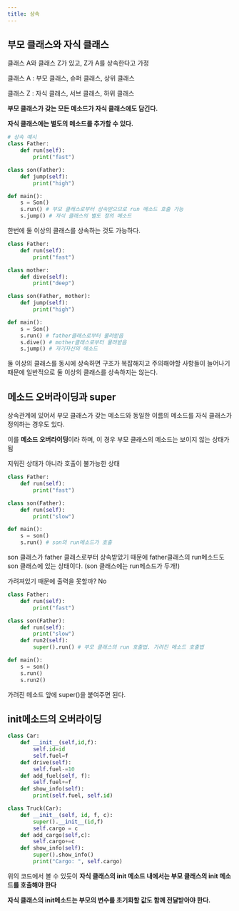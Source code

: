 ```yaml
---
title: 상속
---
```


## 부모 클래스와 자식 클래스

클래스 A와 클래스 Z가 있고, Z가 A를 상속한다고 가정

클래스 A : 부모 클래스, 슈퍼 클래스, 상위 클래스

클래스 Z : 자식 클래스, 서브 클래스, 하위 클래스

**부모 클래스가 갖는 모든 메소드가 자식 클래스에도 담긴다.**

**자식 클래스에는 별도의 메소드를 추가할 수 있다.**

```python
# 상속 예시
class Father:
    def run(self):
        print("fast")

class son(Father):
    def jump(self):
        print("high")

def main():
    s = Son()
    s.run() # 부모 클래스로부터 상속받으므로 run 메소드 호출 가능
    s.jump() # 자식 클래스의 별도 정의 메소드

```

한번에 둘 이상의 클래스를 상속하는 것도 가능하다.

```python
class Father:
    def run(self):
        print("fast")

class mother:
    def dive(self):
        print("deep")

class son(Father, mother):
    def jump(self):
        print("high")

def main():
    s = Son()
    s.run() # father클래스로부터 물려받음
    s.dive() # mother클래스로부터 물려받음
    s.jump() # 자기자신의 메소드

```

둘 이상의 클래스를 동시에 상속하면 구조가 복잡해지고 주의해야할 사항들이 늘어나기 때문에 일반적으로 둘 이상의 클래스를 상속하지는 않는다.

## 메소드 오버라이딩과 super

상속관계에 있어서 부모 클래스가 갖는 메소드와 동일한 이름의 메소드를 자식 클래스가 정의하는 경우도 있다.

이를 **메소드 오버라이딩**이라 하며, 이 경우 부모 클래스의 메소드는 보이지 않는 상태가 됨

지워진 상태가 아니라 호출이 불가능한 상태

```python
class Father:
    def run(self):
        print("fast")

class son(Father):
    def run(self):
        print("slow")

def main():
    s = son()
    s.run() # son의 run메소드가 호출
```

son 클래스가 father 클래스로부터 상속받았기 때문에 father클래스의 run메소드도 son 클래스에 있는 상태이다. (son 클래스에는 run메소드가 두개!)

가려져있기 때문에 출력을 못할까? No

```python
class Father:
    def run(self):
        print("fast")

class son(Father):
    def run(self):
        print("slow")
    def run2(self):
        super().run() # 부모 클래스의 run 호출법. 가려진 메소드 호출법

def main():
    s = son()
    s.run()
    s.run2()
```

가려진 메소드 앞에 super()을 붙여주면 된다.

## **init**메소드의 오버라이딩

```python
class Car:
    def __init__(self,id,f):
        self.id=id
        self.fuel=f
    def drive(self):
        self.fuel-=10
    def add_fuel(self, f):
        self.fuel+=f
    def show_info(self):
        print(self.fuel, self.id)

class Truck(Car):
    def __init__(self, id, f, c):
        super().__init__(id,f)
        self.cargo = c
    def add_cargo(self,c):
        self.cargo+=c
    def show_info(self):
        super().show_info()
        print("Cargo: ", self.cargo)
```

위의 코드에서 볼 수 있듯이 **자식 클래스의 init 메소드 내에서는 부모 클래스의 init 메소드를 호출해야 한다**

**자식 클래스의 init메소드는 부모의 변수를 초기화할 값도 함께 전달받아야 한다.**
